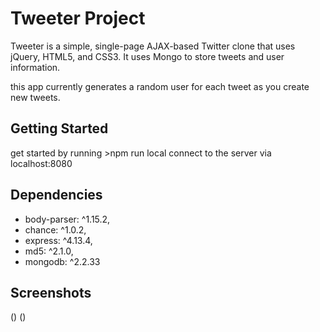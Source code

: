# Tweeter Project

Tweeter is a simple, single-page AJAX-based Twitter clone that uses jQuery, HTML5, and CSS3. It uses Mongo to store tweets and user information.

this app currently generates a random user for each tweet as you create new tweets.



## Getting Started

get started by running >npm run local
connect to the server via localhost:8080

## Dependencies

- body-parser: ^1.15.2,
- chance: ^1.0.2,
- express: ^4.13.4,
- md5: ^2.1.0,
- mongodb: ^2.2.33

## Screenshots

()
()